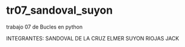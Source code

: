# tr07_sandoval_suyon
trabajo 07 de Bucles en python

INTEGRANTES:
SANDOVAL DE LA CRUZ ELMER
SUYON RIOJAS JACK
